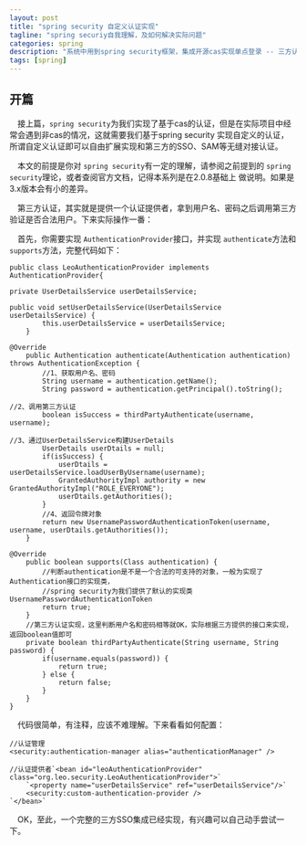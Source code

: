 ```yaml
---
layout: post
title: "spring security 自定义认证实现"
tagline: "spring securiy自我理解，及如何解决实际问题"
categories: spring
description: "系统中用到spring security框架，集成开源cas实现单点登录 -- 三方认证"
tags: [spring]
---
```

## 开篇

&emsp;接上篇，`spring security`为我们实现了基于cas的认证，但是在实际项目中经常会遇到非cas的情况，这就需要我们基于spring security
实现自定义的认证，所谓自定义认证即可以自由扩展实现和第三方的SSO、SAM等无缝对接认证。

<!-- more -->

&emsp;本文的前提是你对 `spring security`有一定的理解，请参阅之前提到的 `spring security`理论，或者查阅官方文档，记得本系列是在2.0.8基础上
做说明。如果是3.x版本会有小的差异。

&emsp;第三方认证，其实就是提供一个认证提供者，拿到用户名、密码之后调用第三方验证是否合法用户。下来实际操作一番：

&emsp;首先，你需要实现 `AuthenticationProvider`接口，并实现 `authenticate`方法和 `supports`方法，完整代码如下：

    public class LeoAuthenticationProvider implements AuthenticationProvider{

    private UserDetailsService userDetailsService;

    public void setUserDetailsService(UserDetailsService userDetailsService) {
            this.userDetailsService = userDetailsService;
        }

    @Override
        public Authentication authenticate(Authentication authentication) throws AuthenticationException {
            //1、获取用户名、密码
            String username = authentication.getName();
            String password = authentication.getPrincipal().toString();

    //2、调用第三方认证
            boolean isSuccess = thirdPartyAuthenticate(username, username);

    //3、通过UserDetailsService构建UserDetails
            UserDetails userDtails = null;
            if(isSuccess) {
                userDtails = userDetailsService.loadUserByUsername(username);
                GrantedAuthorityImpl authority = new GrantedAuthorityImpl("ROLE_EVERYONE");
                userDtails.getAuthorities();
            }
            //4、返回令牌对象
            return new UsernamePasswordAuthenticationToken(username, username, userDtails.getAuthorities());
        }

    @Override
        public boolean supports(Class authentication) {
            //判断authentication是不是一个合法的可支持的对象，一般为实现了Authentication接口的实现类，
            //spring security为我们提供了默认的实现类UsernamePasswordAuthenticationToken
            return true;
        }
        //第三方认证实现，这里判断用户名和密码相等就OK，实际根据三方提供的接口来实现，返回boolean值即可
        private boolean thirdPartyAuthenticate(String username, String password) {
            if(username.equals(password)) {
                return true;
            } else {
                return false;
            }
        }
    }

&emsp;代码很简单，有注释，应该不难理解。下来看看如何配置：

    //认证管理
    <security:authentication-manager alias="authenticationManager" />

    //认证提供者`<bean id="leoAuthenticationProvider" class="org.leo.security.LeoAuthenticationProvider">`
        `<property name="userDetailsService" ref="userDetailsService"/>`
        <security:custom-authentication-provider />
    `</bean>`

&emsp;OK，至此，一个完整的三方SSO集成已经实现，有兴趣可以自己动手尝试一下。
